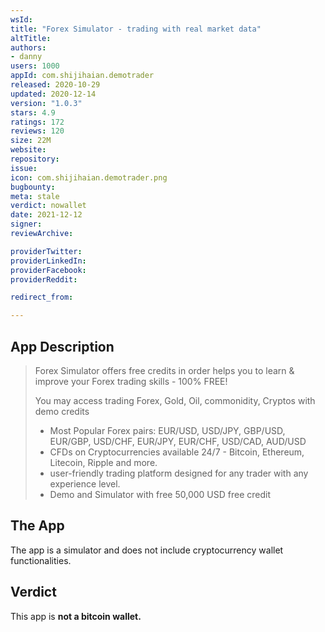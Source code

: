```yaml
---
wsId: 
title: "Forex Simulator - trading with real market data"
altTitle: 
authors:
- danny
users: 1000
appId: com.shijihaian.demotrader
released: 2020-10-29
updated: 2020-12-14
version: "1.0.3"
stars: 4.9
ratings: 172
reviews: 120
size: 22M
website: 
repository: 
issue: 
icon: com.shijihaian.demotrader.png
bugbounty: 
meta: stale
verdict: nowallet
date: 2021-12-12
signer: 
reviewArchive:

providerTwitter: 
providerLinkedIn: 
providerFacebook: 
providerReddit: 

redirect_from:

---
```


## App Description

> Forex Simulator offers free credits in order helps you to learn & improve your Forex trading skills - 100% FREE!
>
> You may access trading Forex, Gold, Oil, commonidity, Cryptos with demo credits
>
> - Most Popular Forex pairs: EUR/USD, USD/JPY, GBP/USD, EUR/GBP, USD/CHF, EUR/JPY, EUR/CHF, USD/CAD, AUD/USD
> - CFDs on Cryptocurrencies available 24/7 - Bitcoin, Ethereum, Litecoin, Ripple and more.
> - user-friendly trading platform designed for any trader with any experience level.
> - Demo and Simulator with free 50,000 USD free credit

## The App

The app is a simulator and does not include cryptocurrency wallet functionalities.

## Verdict

This app is **not a bitcoin wallet.**
